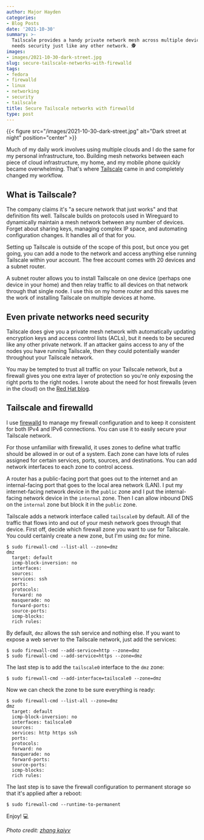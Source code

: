 ```yaml
---
author: Major Hayden
categories:
- Blog Posts
date: '2021-10-30'
summary: >-
  Tailscale provides a handy private network mesh across multiple devices but it
  needs security just like any other network. 🕵
images:
- images/2021-10-30-dark-street.jpg
slug: secure-tailscale-networks-with-firewalld
tags:
- fedora
- firewalld
- linux
- networking
- security
- tailscale
title: Secure Tailscale networks with firewalld
type: post
---
```


{{< figure src="/images/2021-10-30-dark-street.jpg" alt="Dark street at night" position="center" >}}

Much of my daily work involves using multiple clouds and I do the same for my
personal infrastructure, too. Building mesh networks between each piece of cloud
infrastructure, my home, and my mobile phone quickly became overwhelming. That's
where [Tailscale] came in and completely changed my workflow.

## What is Tailscale?

The company claims it's "a secure network that just works" and that definition
fits well. Tailscale builds on protocols used in Wireguard to dynamically
maintain a mesh network between any number of devices. Forget about sharing
keys, managing complex IP space, and automating configuration changes. It
handles all of that for you.

Setting up Tailscale is outside of the scope of this post, but once you get
going, you can add a node to the network and access anything else running
Tailscale within your account. The free account comes with 20 devices and a
subnet router.

A subnet router allows you to install Tailscale on one device (perhaps one
device in your home) and then relay traffic to all devices on that network
through that single node. I use this on my home router and this saves me the
work of installing Tailscale on multiple devices at home.

## Even private networks need security

Tailscale does give you a private mesh network with automatically updating
encryption keys and access control lists (ACLs), but it needs to be secured like
any other private network. If an attacker gains access to any of the nodes you
have running Tailscale, then they could potentially wander throughout your
Tailscale network.

You may be tempted to trust all traffic on your Tailscale network, but a
firewall gives you one extra layer of protection so you're only exposing the
right ports to the right nodes. I wrote about the need for host firewalls (even
in the cloud) on the [Red Hat blog].

## Tailscale and firewalld

I use [firewalld] to manage my firewall configuration and to keep it consistent
for both IPv4 and IPv6 connections. You can use it to easily secure your
Tailscale network.

For those unfamiliar with firewalld, it uses zones to define what traffic should
be allowed in or out of a system. Each zone can have lots of rules assigned for
certain services, ports, sources, and destinations. You can add network
interfaces to each zone to control access.

A router has a public-facing port that goes out to the internet and an
internal-facing port that goes to the local area network (LAN). I put my
internet-facing network device in the `public` zone and I put the
internal-facing network device in the `internal` zone. Then I can allow inbound
DNS on the `internal` zone but block it in the `public` zone.

Tailscale adds a network interface called `tailscale0` by default. All of the
traffic that flows into and out of your mesh network goes through that device.
First off, decide which firewall zone you want to use for Tailscale. You could
certainly create a new zone, but I'm using `dmz` for mine.

```text
$ sudo firewall-cmd --list-all --zone=dmz
dmz
  target: default
  icmp-block-inversion: no
  interfaces:
  sources:
  services: ssh
  ports:
  protocols:
  forward: no
  masquerade: no
  forward-ports:
  source-ports:
  icmp-blocks:
  rich rules:
```

By default, `dmz` allows the ssh service and nothing else. If you want to expose
a web server to the Tailscale network, just add the services:

```console
$ sudo firewall-cmd --add-service=http --zone=dmz
$ sudo firewall-cmd --add-service=https --zone=dmz
```

The last step is to add the `tailscale0` interface to the `dmz` zone:

```console
$ sudo firewall-cmd --add-interface=tailscale0 --zone=dmz
```

Now we can check the zone to be sure everything is ready:

```console
$ sudo firewall-cmd --list-all --zone=dmz
dmz
  target: default
  icmp-block-inversion: no
  interfaces: tailscale0
  sources:
  services: http https ssh
  ports:
  protocols:
  forward: no
  masquerade: no
  forward-ports:
  source-ports:
  icmp-blocks:
  rich rules:
```

The last step is to save the firewall configuration to permanent storage so that
it's applied after a reboot:

```console
$ sudo firewall-cmd --runtime-to-permanent
```

Enjoy! 💻


[Tailscale]: https://tailscale.com/
[Red Hat blog]: https://www.redhat.com/en/blog/do-host-firewalls-matter-cloud-deployments
[firewalld]: https://firewalld.org/

*Photo credit: [zhang kaiyv](https://unsplash.com/photos/6HZXZOf9_4E)*
